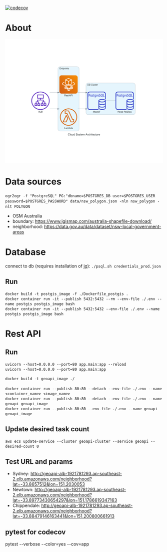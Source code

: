 [![codecov](https://codecov.io/gh/from81/FastAPI-Based-RestAPI/branch/main/graph/badge.svg?token=TVHQ32ZJ3E)](https://codecov.io/gh/from81/FastAPI-Based-RestAPI)

# About
![](misc/diagram.png)

# Data sources
`ogr2ogr -f "PostgreSQL" PG:"dbname=$POSTGRES_DB user=$POSTGRES_USER password=$POSTGRES_PASSWORD" data/nsw_polygon.json -nln nsw_polygon -nlt POLYGON`

- OSM Australia
- boundary: https://www.igismap.com/australia-shapefile-download/
- neighborhood: https://data.gov.au/data/dataset/nsw-local-government-areas

# Database
connect to db (requires installation of [jq](https://stedolan.github.io/jq/)):
`./psql.sh credentials_prod.json`
## Run
```
docker build -t postgis_image -f ./Dockerfile_postgis .
docker container run -it --publish 5432:5432 --rm --env-file ./.env --name postgis postgis_image bash
docker container run -it --publish 5432:5432 --env-file ./.env --name postgis postgis_image bash
```

# Rest API

## Run
```
uvicorn --host=0.0.0.0 --port=80 app.main:app --reload
uvicorn --host=0.0.0.0 --port=80 app.main:app
```

```
docker build -t geoapi_image ./

docker container run --publish 80:80 --detach --env-file ./.env --name <container_name> <image_name>
docker container run --publish 80:80 --detach --env-file ./.env --name geoapi geoapi_image
docker container run --publish 80:80 --env-file ./.env --name geoapi geoapi_image
```

## Update desired task count
```
aws ecs update-service --cluster geoapi-cluster --service geoapi --desired-count 0
```

## Test URL and params
- Sydney: http://geoapi-alb-1921781293.ap-southeast-2.elb.amazonaws.com/neighborhood?lat=-33.8657512&lon=151.2030053
- Newtown: http://geoapi-alb-1921781293.ap-southeast-2.elb.amazonaws.com/neighborhood?lat=-33.89773430654297&lon=151.1786619347163
- Chippendale: http://geoapi-alb-1921781293.ap-southeast-2.elb.amazonaws.com/neighborhood?lat=-33.88479146163441&lon=151.200800661913

## pytest for codecov

pytest --verbose --color=yes --cov=app